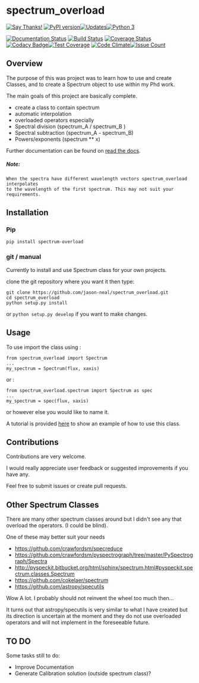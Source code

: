 # spectrum_overload
[![Say Thanks!](https://img.shields.io/badge/Say%20Thanks-!-1EAEDB.svg)](https://saythanks.io/to/jason-neal)
[![PyPI version](https://badge.fury.io/py/spectrum-overload.svg)](https://badge.fury.io/py/spectrum-overload)[![Updates](https://pyup.io/repos/github/jason-neal/spectrum_overload/shield.svg)](https://pyup.io/repos/github/jason-neal/spectrum_overload/)[![Python 3](https://pyup.io/repos/github/jason-neal/spectrum_overload/python-3-shield.svg)](https://pyup.io/repos/github/jason-neal/spectrum_overload/)

[![Documentation Status](https://readthedocs.org/projects/spectrum-overload/badge/?version=latest)](http://spectrum-overload.readthedocs.io/en/latest/?badge=latest) [![Build Status](https://travis-ci.org/jason-neal/spectrum_overload.svg?branch=master)](https://travis-ci.org/jason-neal/spectrum_overload) [![Coverage Status](https://coveralls.io/repos/github/jason-neal/spectrum_overload/badge.svg?branch=master)](https://coveralls.io/github/jason-neal/spectrum_overload?branch=master) [![Codacy Badge](https://api.codacy.com/project/badge/Grade/3e9a2cf4ad914e0ebc24b6b2b83059db)](https://www.codacy.com/app/jason-neal/spectrum_overload?utm_source=github.com&utm_medium=referral&utm_content=jason-neal/spectrum_overload&utm_campaign=badger)[![Test Coverage](https://codeclimate.com/github/jason-neal/spectrum_overload/badges/coverage.svg)](https://codeclimate.com/github/jason-neal/spectrum_overload/coverage) [![Code Climate](https://codeclimate.com/github/jason-neal/spectrum_overload/badges/gpa.svg)](https://codeclimate.com/github/jason-neal/spectrum_overload)[![Issue Count](https://codeclimate.com/github/jason-neal/spectrum_overload/badges/issue_count.svg)](https://codeclimate.com/github/jason-neal/spectrum_overload)  
 

## Overview
The purpose of this was project was to learn how to use and create Classes, and to create a Spectrum object to use within my Phd work.

The main goals of this project are basically complete.

- create a class to contain spectrum
- automatic interpolation
- overloaded operators
especially
- Spectral division (spectrum_A / spectrum_B )
- Spectral subtraction (spectrum_A - spectrum_B)
- Powers/exponents (spectrum ** x)

Further documentation can be found on [read the docs](https://spectrum-overload.readthedocs.io/en/latest/).

##### Note:
    When the spectra have different wavelength vectors spectrum_overload interpolates
    to the wavelength of the first spectrum. This may not suit your requirements.


## Installation
### Pip
    
    pip install spectrum-overload

### git / manual 
Currently to install and use Spectrum class for your own projects.

clone the git repository where you want it then type:

    git clone https://github.com/jason-neal/spectrum_overload.git
    cd spectrum_overload
    python setup.py install

or `python setup.py develop` if you want to make changes.


## Usage
To use import the class using :

    from spectrum_overload import Spectrum
    ...
    my_spectrum = Spectrum(flux, xaxis)

or :

    from spectrum_overload.spectrum import Spectrum as spec
    ...
    my_spectrum = spec(flux, xaxis)

or however else you would like to name it.

A tutorial is provided [here](Notebooks/Tutorial.ipynb) to show an example of how to use this class. 


## Contributions
Contributions are very welcome.

I would really appreciate user feedback or suggested improvements if you have any.

Feel free to submit issues or create pull requests.



## Other Spectrum Classes

There are many other spectrum classes around but I didn't see any that overload the operators. (I could be blind).

One of these may better suit your needs

- https://github.com/crawfordsm/specreduce
- https://github.com/crawfordsm/pyspectrograph/tree/master/PySpectrograph/Spectra
- http://pyspeckit.bitbucket.org/html/sphinx/spectrum.html#pyspeckit.spectrum.classes.Spectrum
- https://github.com/cokelaer/spectrum
- https://github.com/astropy/specutils

Wow A lot. I probably should not reinvent the wheel too much then...

It turns out that astropy/specutils is very similar to what I have created but its direction is uncertain at the moment and they do not use overloaded operators and will not implement in the foreseeable future.

## TO DO
Some tasks still to do:
- Improve Documentation
- Generate Calibration solution (outside spectrum class)?
